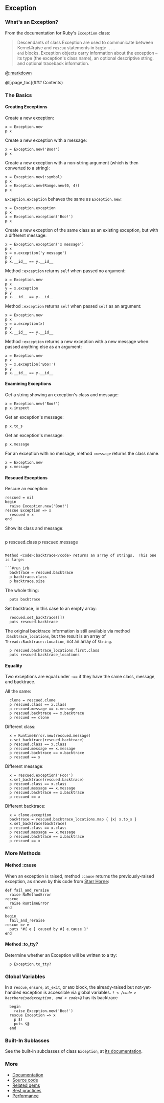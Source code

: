 ## Exception

### What's an Exception?

From the documentation for Ruby's <code>Exception</code> class:

>Descendants of class Exception are used to communicate between Kernel#raise and <code>rescue</code> statements in <code>begin ... end</code> blocks. Exception objects carry information about the exception – its type (the exception's class name), an optional descriptive string, and optional traceback information.

@[:markdown](../../include_files/begin_irb.md)

@[:page_toc](### Contents)

### The Basics

#### Creating Exceptions

Create a new exception:

```#run_irb
x = Exception.new
p x
```

Create a new exception with a message:

```#run_irb
x = Exception.new('Boo!')
p x
```

Create a new exception with a non-string argument (which is then converted to a string):

```#run_irb
x = Exception.new(:symbol)
p x
x = Exception.new(Range.new(0, 4))
p x
```

<code>Exception.exception</code> behaves the same as <code>Exception.new</code>:

```#run_irb
x = Exception.exception
p x
x = Exception.exception('Boo!')
p x
```

Create a new exception of the same class as an existing exception, but with a different message:

```#run_irb
x = Exception.exception('x message')
p x
y = x.exception('y message')
p y
p x.__id__ == y.__id__
```

Method <code>:exception</code> returns <code>self</code> when passed no argument:

```#run_irb
x = Exception.new
p x
y = x.exception
p y
p x.__id__ == y.__id__
```

Method <code>:exception</code> returns <code>self</code> when passed <code>self</code> as an argument:

```#run_irb
x = Exception.new
p x
y = x.exception(x)
p y
p x.__id__ == y.__id__
```

Method <code>:exception</code> returns a new exception with a new message when passed anything else as an argument:

```#run_irb
x = Exception.new
p x
y = x.exception('Boo!')
p y
p x.__id__ == y.__id__
```

#### Examining Exceptions

Get a string showing an exception's class and message:
 
```#run_irb
x = Exception.new('Boo!')
p x.inspect
```

Get an exception's message:

```#run_irb
p x.to_s
```

Get an exception's message:

```#run_irb
p x.message
```

For an exception with no message, method <code>:message</code> returns the class name.

```#run_irb
x = Exception.new
p x.message
```

#### Rescued Exceptions

Rescue an exception:

```#run_irb
rescued = nil
begin
  raise Exception.new('Boo!')
rescue Exception => x
  rescued = x
end
```

Show its class and message:

```#run_irb
```
  p rescued.class
  p rescued.message
```

Method <code>:backtrace</code> returns an array of strings.  This one is large:

```#run_irb
  backtrace = rescued.backtrace
  p backtrace.class
  p backtrace.size
```
  The whole thing:

```#run_irb
  puts backtrace
```

Set backtrace, in this case to an empty array:

```#run_irb
  rescued.set_backtrace([])
  puts rescued.backtrace
```

The original backtrace information is still available via method <code>:backtrace_locations</code>, but the result is an array of <code>Thread::Backtrace::Location</code>, not an array of <code>String</code>.

```#run_irb
  p rescued.backtrace_locations.first.class
  puts rescued.backtrace_locations
```

#### Equality

Two exceptions are equal under <code>:==</code> if they have the same class, message, and backtrace.

All the same:

```#run_irb
  clone = rescued.clone
  p rescued.class == x.class
  p rescued.message == x.message
  p rescued.backtrace == x.backtrace
  p rescued == clone
```

Different class:

```#run_irb
  x = RuntimeError.new(rescued.message)
  x.set_backtrace(rescued.backtrace)
  p rescued.class == x.class
  p rescued.message == x.message
  p rescued.backtrace == x.backtrace
  p rescued == x
```

Different message:

```#run_irb
  x = rescued.exception('Foo!')
  x.set_backtrace(rescued.backtrace)
  p rescued.class == x.class
  p rescued.message == x.message
  p rescued.backtrace == x.backtrace
  p rescued == x
```

Different backtrace:

```#run_irb
  x = clone.exception
  backtrace = rescued.backtrace_locations.map { |x| x.to_s }
  x.set_backtrace(backtrace)
  p rescued.class == x.class
  p rescued.message == x.message
  p rescued.backtrace == x.backtrace
  p rescued == x
```

### More Methods
    
#### Method :cause

When an exception is raised, method <code>:cause</code> returns the previously-raised exception, as shown by this code from [Starr Horne](https://www.honeybadger.io/blog/nested-errors-in-ruby-with-exception-cause/):

```#run_irb
def fail_and_reraise
  raise NoMethodError
rescue
  raise RuntimeError
end

begin
  fail_and_reraise
rescue => e
  puts "#{ e } caused by #{ e.cause }"
end
```

#### Method :to_tty?

Determine whether an Exception will be written to a tty:

```#run_irb
  p Exception.to_tty?
```

### Global Variables

In a <code>rescue</code>, <code>ensure</code>, <code>at_exit</code>, or <code>END</code> block, the already-raised but not-yet-handled exception is accessible via global variables.  <code>$!</code> has the raised exception, and <code>$@</code> has its backtrace

```#run_irb
  begin
    raise Exception.new('Boo!')
  rescue Exception => x
    p $!
    puts $@
  end
```

### Built-In Sublasses

See the built-in subclasses of class <code>Exception</code>, at [its documentation](https://ruby-doc.org/core-2.6.3/Exception.html).

### More

- [Documentation](https://ruby-doc.org/core-2.6.3/Exception.html)
- [Source code](https://github.com/ruby/ruby/blob/8b2e1ca10ecf92ad402decd6b1eab586eded0ddb/error.c)
- [Related gems](https://rubygems.org/search?query=exception)
- [Best practices](https://www.google.com/search?q=ruby+exceptions+best+practice)
- [Performance](https://www.google.com/search?q=ruby++exception+performance)

